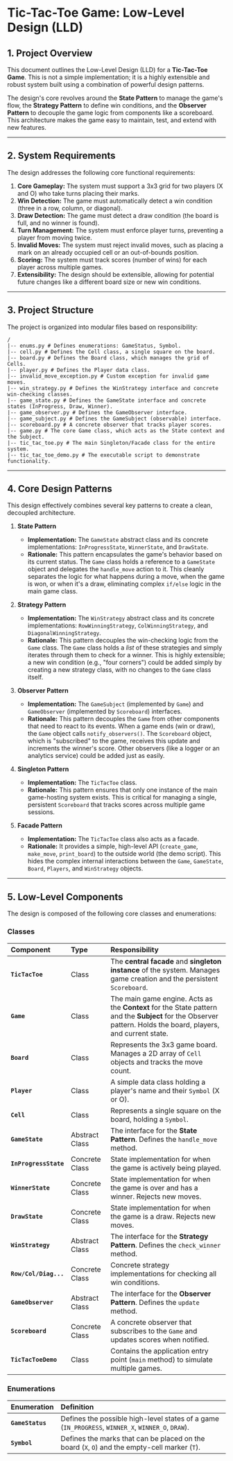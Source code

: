 # Tic-Tac-Toe Game: Low-Level Design (LLD)

## 1. Project Overview

This document outlines the Low-Level Design (LLD) for a **Tic-Tac-Toe Game**. This is not a simple implementation; it is a highly extensible and robust system built using a combination of powerful design patterns.

The design's core revolves around the **State Pattern** to manage the game's flow, the **Strategy Pattern** to define win conditions, and the **Observer Pattern** to decouple the game logic from components like a scoreboard. This architecture makes the game easy to maintain, test, and extend with new features.

---

## 2. System Requirements

The design addresses the following core functional requirements:

1.  **Core Gameplay:** The system must support a 3x3 grid for two players (X and O) who take turns placing their marks.
2.  **Win Detection:** The game must automatically detect a win condition (three in a row, column, or diagonal).
3.  **Draw Detection:** The game must detect a draw condition (the board is full, and no winner is found).
4.  **Turn Management:** The system must enforce player turns, preventing a player from moving twice.
5.  **Invalid Moves:** The system must reject invalid moves, such as placing a mark on an already occupied cell or an out-of-bounds position.
6.  **Scoring:** The system must track scores (number of wins) for each player across multiple games.
7.  **Extensibility:** The design should be extensible, allowing for potential future changes like a different board size or new win conditions.

---

## 3. Project Structure

The project is organized into modular files based on responsibility:

```
/
|-- enums.py # Defines enumerations: GameStatus, Symbol.
|-- cell.py # Defines the Cell class, a single square on the board.
|-- board.py # Defines the Board class, which manages the grid of Cells.
|-- player.py # Defines the Player data class.
|-- invalid_move_exception.py # Custom exception for invalid game moves.
|-- win_strategy.py # Defines the WinStrategy interface and concrete win-checking classes.
|-- game_state.py # Defines the GameState interface and concrete states (InProgress, Draw, Winner).
|-- game_observer.py # Defines the GameObserver interface.
|-- game_subject.py # Defines the GameSubject (observable) interface.
|-- scoreboard.py # A concrete observer that tracks player scores.
|-- game.py # The core Game class, which acts as the State context and the Subject.
|-- tic_tac_toe.py # The main Singleton/Facade class for the entire system.
|-- tic_tac_toe_demo.py # The executable script to demonstrate functionality.
```

---

## 4. Core Design Patterns

This design effectively combines several key patterns to create a clean, decoupled architecture.

1.  **State Pattern**

    - **Implementation:** The `GameState` abstract class and its concrete implementations: `InProgressState`, `WinnerState`, and `DrawState`.
    - **Rationale:** This pattern encapsulates the game's behavior based on its current status. The `Game` class holds a reference to a `GameState` object and delegates the `handle_move` action to it. This cleanly separates the logic for what happens during a move, when the game is won, or when it's a draw, eliminating complex `if/else` logic in the main game class.

2.  **Strategy Pattern**

    - **Implementation:** The `WinStrategy` abstract class and its concrete implementations: `RowWinningStrategy`, `ColWinningStrategy`, and `DiagonalWinningStrategy`.
    - **Rationale:** This pattern decouples the win-checking logic from the `Game` class. The `Game` class holds a _list_ of these strategies and simply iterates through them to check for a winner. This is highly extensible; a new win condition (e.g., "four corners") could be added simply by creating a new strategy class, with no changes to the `Game` class itself.

3.  **Observer Pattern**

    - **Implementation:** The `GameSubject` (implemented by `Game`) and `GameObserver` (implemented by `Scoreboard`) interfaces.
    - **Rationale:** This pattern decouples the `Game` from other components that need to react to its events. When a game ends (win or draw), the `Game` object calls `notify_observers()`. The `Scoreboard` object, which is "subscribed" to the game, receives this update and increments the winner's score. Other observers (like a logger or an analytics service) could be added just as easily.

4.  **Singleton Pattern**

    - **Implementation:** The `TicTacToe` class.
    - **Rationale:** This pattern ensures that only one instance of the main game-hosting system exists. This is critical for managing a single, persistent `Scoreboard` that tracks scores across multiple game sessions.

5.  **Facade Pattern**
    - **Implementation:** The `TicTacToe` class also acts as a facade.
    - **Rationale:** It provides a simple, high-level API (`create_game`, `make_move`, `print_board`) to the outside world (the demo script). This hides the complex internal interactions between the `Game`, `GameState`, `Board`, `Players`, and `WinStrategy` objects.

---

## 5. Low-Level Components

The design is composed of the following core classes and enumerations:

### Classes

| Component             | Type           | Responsibility                                                                                                                                                 |
| :-------------------- | :------------- | :------------------------------------------------------------------------------------------------------------------------------------------------------------- |
| **`TicTacToe`**       | Class          | The **central facade** and **singleton instance** of the system. Manages game creation and the persistent `Scoreboard`.                                        |
| **`Game`**            | Class          | The main game engine. Acts as the **Context** for the State pattern and the **Subject** for the Observer pattern. Holds the board, players, and current state. |
| **`Board`**           | Class          | Represents the 3x3 game board. Manages a 2D array of `Cell` objects and tracks the move count.                                                                 |
| **`Player`**          | Class          | A simple data class holding a player's name and their `Symbol` (X or O).                                                                                       |
| **`Cell`**            | Class          | Represents a single square on the board, holding a `Symbol`.                                                                                                   |
| **`GameState`**       | Abstract Class | The interface for the **State Pattern**. Defines the `handle_move` method.                                                                                     |
| **`InProgressState`** | Concrete Class | State implementation for when the game is actively being played.                                                                                               |
| **`WinnerState`**     | Concrete Class | State implementation for when the game is over and has a winner. Rejects new moves.                                                                            |
| **`DrawState`**       | Concrete Class | State implementation for when the game is a draw. Rejects new moves.                                                                                           |
| **`WinStrategy`**     | Abstract Class | The interface for the **Strategy Pattern**. Defines the `check_winner` method.                                                                                 |
| **`Row/Col/Diag...`** | Concrete Class | Concrete strategy implementations for checking all win conditions.                                                                                             |
| **`GameObserver`**    | Abstract Class | The interface for the **Observer Pattern**. Defines the `update` method.                                                                                       |
| **`Scoreboard`**      | Concrete Class | A concrete observer that subscribes to the `Game` and updates scores when notified.                                                                            |
| **`TicTacToeDemo`**   | Class          | Contains the application entry point (`main` method) to simulate multiple games.                                                                               |

### Enumerations

| Enumeration      | Definition                                                                                        |
| :--------------- | :------------------------------------------------------------------------------------------------ |
| **`GameStatus`** | Defines the possible high-level states of a game (`IN_PROGRESS`, `WINNER_X`, `WINNER_O`, `DRAW`). |
| **`Symbol`**     | Defines the marks that can be placed on the board (`X`, `O`) and the empty-cell marker (`T`).     |
